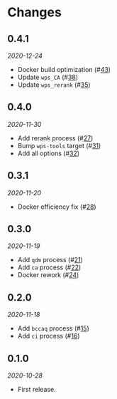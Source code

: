 # Changes

## 0.4.1
*2020-12-24*

* Docker build optimization (#[43](https://github.com/pacificclimate/chickadee/pull/43))
* Update `wps_CA` (#[38](https://github.com/pacificclimate/chickadee/pull/38))
* Update `wps_rerank` (#[35](https://github.com/pacificclimate/chickadee/pull/35))

## 0.4.0
*2020-11-30*

* Add rerank process (#[27](https://github.com/pacificclimate/chickadee/pull/27))
* Bump `wps-tools` target (#[31](https://github.com/pacificclimate/chickadee/pull/31))
* Add all options (#[32](https://github.com/pacificclimate/chickadee/pull/32))

## 0.3.1
*2020-11-20*

* Docker efficiency fix (#[28](https://github.com/pacificclimate/chickadee/pull/28))

## 0.3.0
*2020-11-19*

* Add `qdm` process (#[21](https://github.com/pacificclimate/chickadee/pull/21))
* Add `ca` process (#[22](https://github.com/pacificclimate/chickadee/pull/22))
* Docker rework (#[24](https://github.com/pacificclimate/chickadee/pull/24))

## 0.2.0
*2020-11-18*

* Add `bccaq` process (#[15](https://github.com/pacificclimate/chickadee/pull/15))
* Add `ci` process (#[16](https://github.com/pacificclimate/chickadee/pull/16))

## 0.1.0
*2020-10-28*

* First release.
